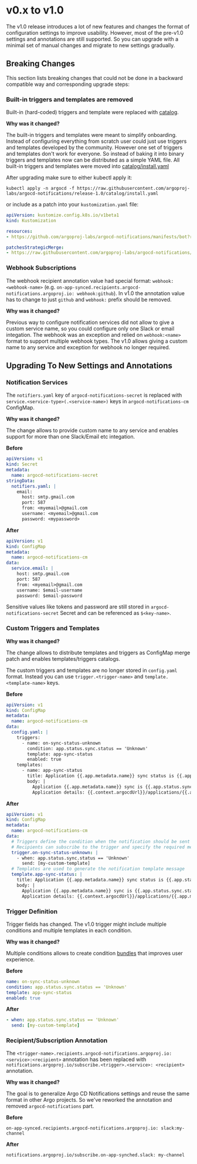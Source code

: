 # v0.x to v1.0

The v1.0 release introduces a lot of new features and changes the format of configuration settings to improve usability.
However, most of the pre-v1.0 settings and annotations are still supported. So you can upgrade with a minimal set of manual changes
and migrate to new settings gradually.

## Breaking Changes

This section lists breaking changes that could not be done in a backward compatible way and corresponding upgrade steps:

### Built-in triggers and templates are removed

Built-in (hard-coded) triggers and template were replaced with [catalog](../catalog.md).

**Why was it changed?**

The built-in triggers and templates were meant to simplify onboarding. Instead of configuring everything from scratch user
could just use triggers and templates developed by the community. However one set of triggers and templates don't work for everyone.
So instead of baking it into binary triggers and templates now can be distributed as a simple YAML file. All built-in triggers
and templates were moved into [catalog/install.yaml](https://raw.githubusercontent.com/argoproj-labs/argocd-notifications/release-1.0/catalog/install.yaml)

After upgrading make sure to either kubectl apply it:

```
kubectl apply -n argocd -f https://raw.githubusercontent.com/argoproj-labs/argocd-notifications/release-1.0/catalog/install.yaml
```

or include as a patch into your `kustomization.yaml` file:

```yaml
apiVersion: kustomize.config.k8s.io/v1beta1
kind: Kustomization

resources:
- https://github.com/argoproj-labs/argocd-notifications/manifests/bot?ref=release-1.0

patchesStrategicMerge:
- https://raw.githubusercontent.com/argoproj-labs/argocd-notifications/release-1.0/catalog/install.yaml
```

### Webhook Subscriptions

The webhook recipient annotation value had special format: `webhook:<webhook-name>` (e.g. `on-app-synced.recipients.argocd-notifications.argoproj.io: webhook:github`).
In v1.0 the annotation value has to change to just `github` and `webhook:` prefix should be removed.

**Why was it changed?**

Previous way to configure notification services did not allow to give a custom service name, so you could configure only one Slack or email integation.
The webhook was an exception and relied on `webhook:<name>` format to support multiple webhook types. The v1.0 allows giving a custom name to any service
and exception for webhook no longer required.

## Upgrading To New Settings and Annotations

### Notification Services

The `notifiers.yaml` key of `argocd-notifications-secret` is replaced with `service.<service-type>(.<service-name>)` keys in `argocd-notifications-cm` ConfigMap.

**Why was it changed?**

The change allows to provide custom name to any service and enables support for more than one Slack/Email etc integation.

**Before**

```yaml
apiVersion: v1
kind: Secret
metadata:
  name: argocd-notifications-secret
stringData:
  notifiers.yaml: |
    email:
      host: smtp.gmail.com
      port: 587
      from: <myemail>@gmail.com
      username: <myemail>@gmail.com
      password: <mypassword>
```

**After**

```yaml
apiVersion: v1
kind: ConfigMap
metadata:
  name: argocd-notifications-cm
data:
  service.email: |
    host: smtp.gmail.com
    port: 587
    from: <myemail>@gmail.com
    username: $email-username
    password: $email-password
```

Sensitive values like tokens and password are still stored in `argocd-notifications-secret` Secret and can be referenced as `$<key-name>`.

### Custom Triggers and Templates

**Why was it changed?**

The change allows to distribute templates and triggers as ConfigMap merge patch and enables templates/triggers catalogs.

The custom triggers and templates are no longer stored in `config.yaml` format. Instead you can use `trigger.<trigger-name>` and `template.<template-name>`
keys.

**Before**

```yaml
apiVersion: v1
kind: ConfigMap
metadata:
  name: argocd-notifications-cm
data:
  config.yaml: |
    triggers:
      - name: on-sync-status-unknown
        condition: app.status.sync.status == 'Unknown'
        template: app-sync-status
        enabled: true
    templates:
      - name: app-sync-status
        title: Application {{.app.metadata.name}} sync status is {{.app.status.sync.status}}
        body: |
          Application {{.app.metadata.name}} sync is {{.app.status.sync.status}}.
          Application details: {{.context.argocdUrl}}/applications/{{.app.metadata.name}}.
```


**After**

```yaml
apiVersion: v1
kind: ConfigMap
metadata:
  name: argocd-notifications-cm
data:
  # Triggers define the condition when the notification should be sent and list of templates required to generate the message
  # Recipients can subscribe to the trigger and specify the required message template and destination notification service.
  trigger.on-sync-status-unknown: |
    - when: app.status.sync.status == 'Unknown'
      send: [my-custom-template]
  # Templates are used to generate the notification template message
  template.app-sync-status: |
    title: Application {{.app.metadata.name}} sync status is {{.app.status.sync.status}}
    body: |
      Application {{.app.metadata.name}} sync is {{.app.status.sync.status}}.
      Application details: {{.context.argocdUrl}}/applications/{{.app.metadata.name}}.
```

### Trigger Definition

Trigger fields has changed. The v1.0 trigger might include multiple conditions and multiple templates in each condition.

**Why was it changed?**

Multiple conditions allows to create condition [bundles](../triggers.md#conditions-bundles) that improves user experience.

**Before**

```yaml
name: on-sync-status-unknown
condition: app.status.sync.status == 'Unknown'
template: app-sync-status
enabled: true
```

**After**

```yaml
- when: app.status.sync.status == 'Unknown'
  send: [my-custom-template]
```

### Recipient/Subscription Annotation

The `<trigger-name>.recipients.argocd-notifications.argoproj.io: <service>:<recipient>` annotation has been replaced
with `notifications.argoproj.io/subscribe.<trigger>.<service>: <recipient>` annotation.

**Why was it changed?**

The goal is to generalize Argo CD Notifications settings and reuse the same format in other Argo projects. So we've reworked the annotation
and removed `argocd-notifications` part.

**Before**

`on-app-synced.recipients.argocd-notifications.argoproj.io: slack:my-channel`

**After**

`notifications.argoproj.io/subscribe.on-app-synched.slack: my-channel`